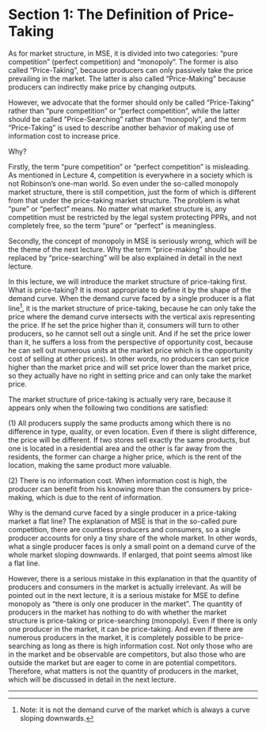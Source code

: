 # Section 1: The Definition of Price-Taking

As for market structure, in MSE, it is divided into two categories: “pure competition” (perfect competition) and “monopoly”. The former is also called “Price-Taking”, because producers can only passively take the price prevailing in the market. The latter is also called “Price-Making” because producers can indirectly make price by changing outputs.

However, we advocate that the former should only be called “Price-Taking” rather than “pure competition” or “perfect competition”, while the latter should be called “Price-Searching” rather than “monopoly”, and the term “Price-Taking” is used to describe another behavior of making use of information cost to increase price.

Why?

Firstly, the term “pure competition” or “perfect competition” is misleading. As mentioned in Lecture 4, competition is everywhere in a society which is not Robinson’s one-man world. So even under the so-called monopoly market structure, there is still competition, just the form of which is different from that under the price-taking market structure. The problem is what “pure” or “perfect” means. No matter what market structure is, any competition must be restricted by the legal system protecting PPRs, and not completely free, so the term “pure” or “perfect” is meaningless.

Secondly, the concept of monopoly in MSE is seriously wrong, which will be the theme of the next lecture. Why the term “price-making” should be replaced by “price-searching” will be also explained in detail in the next lecture.

In this lecture, we will introduce the market structure of price-taking first. What is price-taking? It is most appropriate to define it by the shape of the demand curve. When the demand curve faced by a single producer is a flat line[^1], it is the market structure of price-taking, because he can only take the price where the demand curve intersects with the vertical axis representing the price. If he set the price higher than it, consumers will turn to other producers, so he cannot sell out a single unit. And if he set the price lower than it, he suffers a loss from the perspective of opportunity cost, because he can sell out numerous units at the market price which is the opportunity cost of selling at other prices). In other words, no producers can set price higher than the market price and will set price lower than the market price, so they actually have no right in setting price and can only take the market price.

The market structure of price-taking is actually very rare, because it appears only when the following two conditions are satisfied:

(1) All producers supply the same products among which there is no difference in type, quality, or even location. Even if there is slight difference, the price will be different. If two stores sell exactly the same products, but one is located in a residential area and the other is far away from the residents, the former can charge a higher price, which is the rent of the location, making the same product more valuable.

(2) There is no information cost. When information cost is high, the producer can benefit from his knowing more than the consumers by price-making, which is due to the rent of information.

Why is the demand curve faced by a single producer in a price-taking market a flat line? The explanation of MSE is that in the so-called pure competition, there are countless producers and consumers, so a single producer accounts for only a tiny share of the whole market. In other words, what a single producer faces is only a small point on a demand curve of the whole market sloping downwards. If enlarged, that point seems almost like a flat line.

However, there is a serious mistake in this explanation in that the quantity of producers and consumers in the market is actually irrelevant. As will be pointed out in the next lecture, it is a serious mistake for MSE to define monopoly as “there is only one producer in the market”. The quantity of producers in the market has nothing to do with whether the market structure is price-taking or price-searching (monopoly). Even if there is only one producer in the market, it can be price-taking. And even if there are numerous producers in the market, it is completely possible to be price-searching as long as there is high information cost. Not only those who are in the market and be observable are competitors, but also those who are outside the market but are eager to come in are potential competitors. Therefore, what matters is not the quantity of producers in the market, which will be discussed in detail in the next lecture.

- - - -

[^1]: Note: it is not the demand curve of the market which is always a curve sloping downwards.